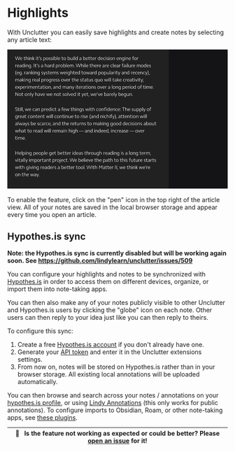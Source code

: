 # Highlights

With Unclutter you can easily save highlights and create notes by selecting any article text:

![](./media/clips/annotations.gif)

To enable the feature, click on the "pen" icon in the top right of the article view. All of your notes are saved in the local browser storage and appear every time you open an article.

## Hypothes.is sync

**Note: the Hypothes.is sync is currently disabled but will be working again soon. See https://github.com/lindylearn/unclutter/issues/509**

You can configure your highlights and notes to be synchronized with [Hypothes.is](https://web.hypothes.is)
in order to access them on different devices, organize, or import them into note-taking apps.

You can then also make any of your notes publicly visible to other Unclutter and Hypothes.is users by clicking the "globe" icon on each note. Other users can then reply to your idea just like you can then reply to theirs.

To configure this sync:

1. Create a free [Hypothes.is account](https://hypothes.is/signup?utm_source=lindylearn.io) if you don't already have one.
2. Generate your [API token](https://hypothes.is/account/developer) and enter it in the Unclutter extensions settings.
3. From now on, notes will be stored on Hypothes.is rather than in your browser storage. All existing local annotations will be uploaded automatically.

You can then browse and search across your notes / annotations on your [hypothes.is profile](https://hypothes.is/users/peterhagen), or using [Lindy Annotations](http://annotations.lindylearn.io/) (this only works for public annotations). To configure imports to Obsidian, Roam, or other note-taking apps, see [these plugins](https://web.hypothes.is/tools-plug-ins-and-integrations/#:~:text=For%20note%2Dtaking%20apps).

| 🐛     **Is the feature not working as expected or could be better? Please [open an issue](https://github.com/lindylearn/unclutter/issues/new) for it!** |
| -------------------------------------------------------------------------------------------------------------------------------------------------------- |
